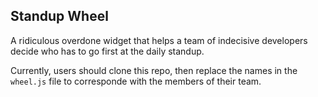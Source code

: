 ## Standup Wheel

A ridiculous overdone widget that helps a team of indecisive developers decide who has to go first at the daily standup.

Currently, users should clone this repo, then replace the names in the `wheel.js` file to corresponde with the members
of their team.

